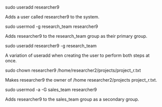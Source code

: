sudo useradd researcher9

Adds a user called researcher9 to the system.

sudo usermod -g research_team researcher9

Adds researcher9 to the research_team group as their primary group.

sudo useradd researcher9 -g research_team

 A variation of useradd when creating the user to perform both steps at once.

sudo chown researcher9 /home/researcher2/projects/project_r.txt

 Makes researcher9 the owner of /home researcher2/projects project_r.txt.

sudo usermod -a -G sales_team researcher9

Adds researcher9 to the sales_team group as a secondary group.


